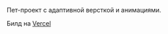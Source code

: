 Пет-проект с адаптивной версткой и анимациями.

Билд на <a href='https://gift-git-main-gobezar.vercel.app/'>Vercel</a> 
